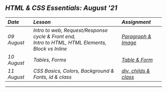 ## _HTML & CSS Essentials: August '21_ 
| _Date_ | _Lesson_ | _Assignment_ |
| :----- | :------- | :-------- |
| _09 August_ |  _Intro to web, Request/Response cycle & Front end, <br> Intro to HTML, HTML Elements, Block vs Inline_ | [_Paragraph & Image_](Day%20%231/Files) |
| _10 August_ |  _Tables, Forms_ | [_Table & Form_](Day%20%232/Files) |
| _11 August_ |  _CSS Basics, Colors, Background & Fonts, id & class_ | [_div, childs & class_](Day%20%233/Files) |
---
